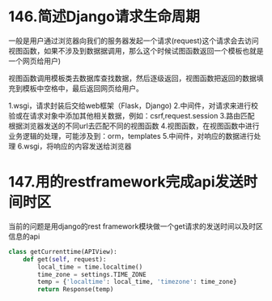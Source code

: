 # 146.简述Django请求生命周期

一般是用户通过浏览器向我们的服务器发起一个请求(request)这个请求会去访问视图函数，如果不涉及到数据据调用，那么这个时候试图函数返回一个模板也就是一个网页给用户)

视图函数调用模板类去数据库查找数据，然后逐级返回，视图函数把返回的数据填充到模板中空格中，最后返回网页给用户。

1.wsgi，请求封装后交给web框架（Flask，Django)
2.中间件，对请求来进行校验或在请求对象中添加其他相关数据，例如：csrf,request.session
3.路由匹配 根据浏览器发送的不同url去匹配不同的视图函数
4.视图函数，在视图函数中进行业务逻辑的处理，可能涉及到：orm，templates
5.中间件，对响应的数据进行处理
6.wsgi，将响应的内容发送给浏览器

# 147.用的restframework完成api发送时间时区

当前的问题是用django的rest framework模块做一个get请求的发送时间以及时区信息的api
```python
class getCurrenttime(APIView):
    def get(self, request):
        local_time = time.localtime()
        time_zone = settings.TIME_ZONE
        temp = {'localtime': local_time, 'timezone': time_zone}
        return Response(temp)
        
